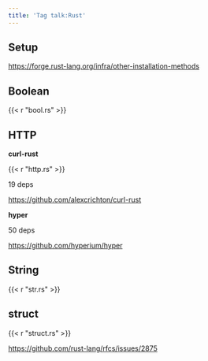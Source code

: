 ```yaml
---
title: 'Tag talk:Rust'
---
```


## Setup

<https://forge.rust-lang.org/infra/other-installation-methods>

## Boolean

{{< r "bool.rs" >}}

## HTTP

**curl-rust**

{{< r "http.rs" >}}

19 deps

<https://github.com/alexcrichton/curl-rust>

**hyper**

50 deps

<https://github.com/hyperium/hyper>

## String

{{< r "str.rs" >}}

## struct

{{< r "struct.rs" >}}

<https://github.com/rust-lang/rfcs/issues/2875>
